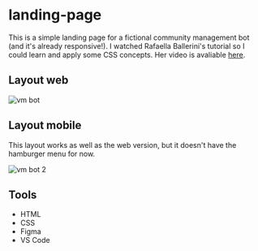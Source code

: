 # landing-page

This is a simple landing page for a fictional community management bot (and it's already responsive!). I watched Rafaella Ballerini's tutorial so I could learn and apply some CSS concepts. Her video is avaliable [here](https://youtu.be/llF6vD-RljE).

## Layout web

![vm bot](https://user-images.githubusercontent.com/48067196/232847320-4ed2d540-903b-45ae-8871-8058c6ba2e4a.png)

## Layout mobile

This layout works as well as the web version, but it doesn't have the hamburger menu for now.

![vm bot 2](https://user-images.githubusercontent.com/48067196/232847352-a633cbf5-0dca-408f-8ea2-8e6b09a4045b.png)

## Tools

* HTML
* CSS
* Figma
* VS Code
